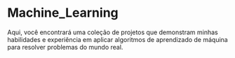 # Machine_Learning
Aqui, você encontrará uma coleção de projetos que demonstram minhas habilidades e experiência em aplicar algoritmos de aprendizado de máquina para resolver problemas do mundo real.
